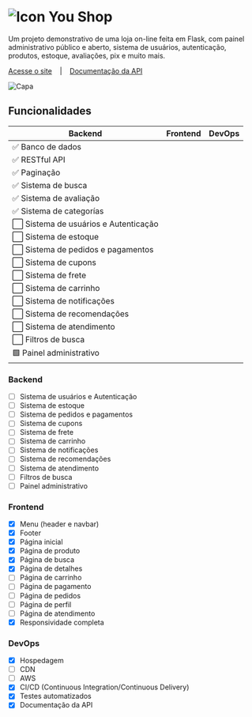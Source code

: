 # ![Icon](https://www.micaelmuniz.com/static/assets/images/favicon.png) You Shop 
Um projeto demonstrativo de uma loja on-line feita em Flask, com painel administrativo público e aberto, sistema de usuários, autenticação, produtos, estoque, avaliações, pix e muito mais.

[Acesse o site](https://www.micaelmuniz.com/shop)&nbsp;&nbsp;&nbsp;&nbsp;|&nbsp;&nbsp;&nbsp;&nbsp;[Documentação da API](https://www.micaelmuniz.com/shop/api/docs)

![Capa](https://micaelmuniz.com/assets/images/youshopcapa.png)


## Funcionalidades

| Backend | Frontend | DevOps |
|-------------|-------------|-------------|
|✅ Banco de dados| | |
|✅ RESTful API| | |
|✅ Paginação| | |
|✅ Sistema de busca| | |
|✅ Sistema de avaliação| | |
|✅ Sistema de categorías| | |
|⬜ Sistema de usuários e Autenticação|||
|⬜ Sistema de estoque|||
|⬜ Sistema de pedidos e pagamentos|||
|⬜ Sistema de cupons|||
|⬜ Sistema de frete|||
|⬜ Sistema de carrinho|||
|⬜ Sistema de notificações|||
|⬜ Sistema de recomendações|||
|⬜ Sistema de atendimento|||
|⬜ Filtros de busca|||
|🟩 Painel administrativo|||




### Backend
- [ ] Sistema de usuários e Autenticação
- [ ] Sistema de estoque
- [ ] Sistema de pedidos e pagamentos
- [ ] Sistema de cupons
- [ ] Sistema de frete
- [ ] Sistema de carrinho
- [ ] Sistema de notificações
- [ ] Sistema de recomendações
- [ ] Sistema de atendimento
- [ ] Filtros de busca
- [ ] Painel administrativo

### Frontend
- [x] Menu (header e navbar)
- [x] Footer
- [x] Página inicial
- [x] Página de produto
- [x] Página de busca
- [x] Página de detalhes
- [ ] Página de carrinho
- [ ] Página de pagamento
- [ ] Página de pedidos
- [ ] Página de perfil
- [ ] Página de atendimento
- [X] Responsividade completa

### DevOps
- [x] Hospedagem
- [ ] CDN
- [ ] AWS
- [x] CI/CD (Continuous Integration/Continuous Delivery)
- [x] Testes automatizados
- [x] Documentação da API
